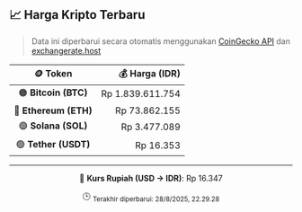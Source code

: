 

<!-- HARGA_KRIPTO -->
## 📈 Harga Kripto Terbaru

> Data ini diperbarui secara otomatis menggunakan [CoinGecko API](https://www.coingecko.com/) dan [exchangerate.host](https://exchangerate.host/)

<div align="center">

| 🪙 Token | 💰 Harga (IDR) |
|:------:|---------------:|
| 🟠 **Bitcoin (BTC)**   | Rp 1.839.611.754 |
| 🔵 **Ethereum (ETH)**  | Rp 73.862.155 |
| 🟣 **Solana (SOL)**    | Rp 3.477.089 |
| 🟢 **Tether (USDT)**   | Rp 16.353 |

---

💱 **Kurs Rupiah (USD → IDR)**: Rp 16.347

🕒 <sub>Terakhir diperbarui: 28/8/2025, 22.29.28</sub>

</div>
<!-- /HARGA_KRIPTO -->